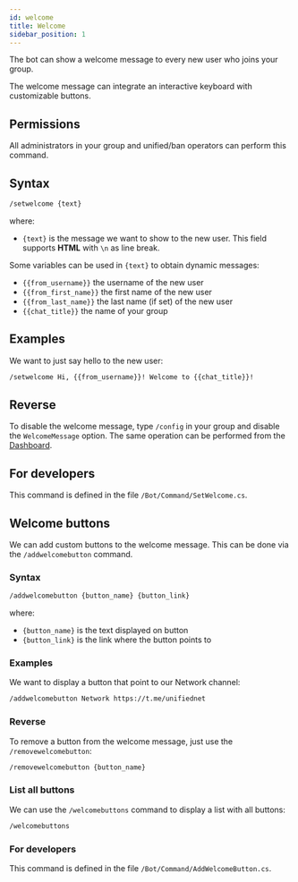 ```yaml
---
id: welcome
title: Welcome
sidebar_position: 1
---
```


The bot can show a welcome message to every new user who joins your group.

The welcome message can integrate an interactive keyboard with customizable buttons.

## Permissions
All administrators in your group and unified/ban operators can perform this command.

## Syntax
```bash
/setwelcome {text}
```

where:
- `{text}` is the message we want to show to the new user. This field supports **HTML** with `\n` as line break. 

Some variables can be used in `{text}` to obtain dynamic messages:
- `{{from_username}}` the username of the new user
- `{{from_first_name}}` the first name of the new user
- `{{from_last_name}}` the last name (if set) of the new user
- `{{chat_title}}` the name of your group

## Examples
We want to just say hello to the new user:

```bash
/setwelcome Hi, {{from_username}}! Welcome to {{chat_title}}!
```

## Reverse
To disable the welcome message, type `/config` in your group and disable the `WelcomeMessage` option. The same 
operation can be performed from the [Dashboard](https://unifiedban.solutions).

## For developers
This command is defined in the file `/Bot/Command/SetWelcome.cs`.

## Welcome buttons
We can add custom buttons to the welcome message. This can be done via the `/addwelcomebutton` command.

### Syntax
```bash
/addwelcomebutton {button_name} {button_link}
```

where:
- `{button_name}` is the text displayed on button
- `{button_link}` is the link where the button points to

### Examples
We want to display a button that point to our Network channel:

```bash
/addwelcomebutton Network https://t.me/unifiednet
```

### Reverse
To remove a button from the welcome message, just use the `/removewelcomebutton`:

```bash
/removewelcomebutton {button_name}
```

### List all buttons
We can use the `/welcomebuttons` command to display a list with all buttons:

```bash
/welcomebuttons
```

### For developers
This command is defined in the file `/Bot/Command/AddWelcomeButton.cs`.
